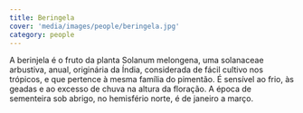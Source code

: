 ```yaml
---
title: Beringela
cover: 'media/images/people/beringela.jpg'
category: people
---
```

A berinjela é o fruto da planta Solanum melongena, uma solanaceae arbustiva, anual, originária da Índia, considerada de fácil cultivo nos trópicos, e que pertence à mesma família do pimentão. É sensível ao frio, às geadas e ao excesso de chuva na altura da floração. A época de sementeira sob abrigo, no hemisfério norte, é de janeiro a março.
